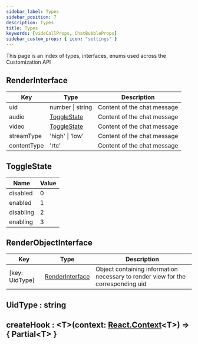 ```yaml
---
sidebar_label: Types
sidebar_position: 7
description: Types
title: Types
keywords: [videCallProps, ChatBubbleProps]
sidebar_custom_props: { icon: "settings" }
---
```


This page is an index of types, interfaces, enums used across the Customization API

<api>
<method>

## RenderInterface

<collapsible>

| Key         | Type                        | Description                 |
| ----------- | --------------------------- | --------------------------- |
| uid         | number \| string            | Content of the chat message |
| audio       | [ToggleState](#togglestate) | Content of the chat message |
| video       | [ToggleState](#togglestate) | Content of the chat message |
| streamType  | 'high' \| 'low'             | Content of the chat message |
| contentType | 'rtc'                       | Content of the chat message |

</collapsible>
</method>

<!-- ***************************************************************************************************************** -->

<method>

## ToggleState

<collapsible>

| Name      | Value |
| --------- | ----- |
| disabled  | 0     |
| enabled   | 1     |
| disabling | 2     |
| enabling  | 3     |

</collapsible>
</method>

<!-- ***************************************************************************************************************** -->

<method>

## RenderObjectInterface

<collapsible>

| Key            | Type                                | Description                                                                      |
| -------------- | ----------------------------------- | -------------------------------------------------------------------------------- |
| [key: UidType] | [RenderInterface](#renderinterface) | Object containing information necessary to render view for the corresponding uid |

</collapsible>
</method>

<!-- ***************************************************************************************************************** -->

<method>

## UidType : string

</method>

<!-- ***************************************************************************************************************** -->

<method>

## createHook : <T\>(context: [React.Context](#https://github.com/DefinitelyTyped/DefinitelyTyped/blob/207516039691b23e567fa585c9d1aa3970ec3404/types/react/v16/index.d.ts#L373)<T\>) => { Partial<T\> }

</method>

<!-- ***************************************************************************************************************** -->

</api>
